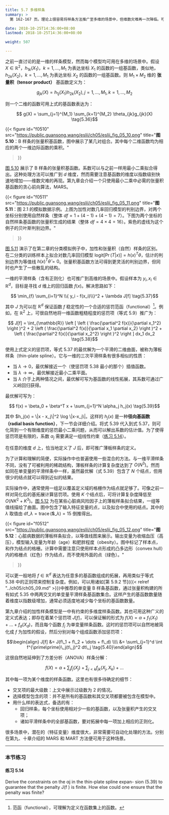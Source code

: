 ```yaml
---
title: 5.7 多维样条
summary: >
  第 162-167 页。理论上很容易将样条方法推广至多维的场景中，但维数灾难再一次降临。可以用正则化控制复杂度，另外也可以直接减少平滑样条中结点的密度。

date: 2018-10-25T14:36:00+08:00
lastmod: 2018-10-25T14:36:00+08:00

weight: 507

---
```


之前一直讨论的是一维的样条模型，然而每个模型均可用在多维的场景中。假设 $X\in\mathbb{R}^2$，$h_{1k}(X_1)$，$k=1,\dots,M_1$ 为表达坐标 $X_1$ 的函数的一组基函数，类似地，$h_{2k}(X_2)$，$k=1,\dots,M_1$ 为表达坐标 $X_2$ 的函数的一组基函数。则 $M_1\times M_2$ 维的 **张量积（tensor product）** 基函数定义为：

$$g_{jk}(X) = h_{1j}(X_1) h_{2k}(X_2),
j = 1,\dots,M_1, k = 1, \dots, M_2 \tag{5.35}$$

则一个二维的函数可用上式的基函数表达为：

$$ g(X) = \sum_{j=1}^{M_1} \sum_{k=1}^{M_2} \theta_{jk}g_{jk}(X) \tag{5.36}$$

{{< figure
  id="f0510"
  src="https://public.guansong.wang/eslii/ch05/eslii_fig_05_10.png"
  title="**图 5.10**：B 样条的张量积基函数，图中展示了某几对组合。其中每个二维函数均为相应的两个一维边际函数的乘积。"
>}}

[图 5.10](#figure-f0510) 展示了 B 样条的张量积基函数。系数可以与之前一样用最小二乘拟合得出。这种处理方法可以推广到 $d$ 维度，然而需要注意基函数的维度以指数级别快速地增加——维数灾难的再现。第九章会介绍一个只使用最小二乘中必需的张量积基函数的贪心前向算法，MARS。

{{< figure
  id="f0511"
  src="https://public.guansong.wang/eslii/ch05/eslii_fig_05_11.png"
  title="**图 5.11**：图 2.1 的模拟数据示例。上图为加性对数几率回归模型的判别边界，对两个坐标分别使用自然样条（整体 $df=1+(4-1)+(4-1)=7$）。下图为两个坐标的自然样条基函数的张量积生成的结果（整体 $df=4\times 4=16$）。紫色的虚线为这个例子的贝叶斯判别边界。"
>}}

[图 5.11](#figure-f0511) 演示了在第二章的分类模拟例子中，加性和张量积（自然）样条的区别。在二分类的训练样本上拟合对数几率回归模型 $\text{logit}[\operatorname{Pr}(T|x)]=h(x)^T\theta$，估计的判别边界为等值线 $h(x)^T\hat{\theta}=0$。张量积基函数方法可得到更灵活的判别边界，但同时也产生了一些散乱的结构。

一维的平滑样条（含有正则化）也可推广到高维的场景中。假设样本为 $y_i,x_i\in\mathbb{R}^d$，目标是寻找 $d$ 维上的回归函数 $f(x)$。解决思路如下：

$$ \min_{f} \sum_{i=1}^N \\{ y_i - f(x_i)\\}^2 + \lambda J[f] \tag{5.37}$$

其中 $J$ 为可以在 $\mathbb{R}^d$ 保证函数 $f$ 稳定性的一个合适的惩罚范函（functional）[^1]。例如，在 $\mathbb{R}^2$ 上，可很自然地将一维函数粗糙程度的惩罚项（等式 5.9）推广为：

$$ J[f] = \int_{\mathbb{R}} \left [
  \left ( \frac{\partial^2 f(x)}{\partial x_1^2} \right )^2 +
  2 \left ( \frac{\partial^2 f(x)}{\partial x_1 \partial x_2} \right )^2 +
  \left ( \frac{\partial^2 f(x)}{\partial x_2^2} \right )^2
\right ] dx_1 dx_2 \tag{5.38}$$

使用上式定义的惩罚项，等式 5.37 的最优解为一个平滑的二维曲面，被称为薄板样条（thin-plate spline）。它与一维的三次平滑样条有很多相似的性质：

* 当 $\lambda\rightarrow 0$，最优解接近一个（使惩罚项 5.38 最小的那个）插值函数。
* 当 $\lambda\rightarrow\infty$，最优解接近最小二乘平面。
* 当 $\lambda$ 介于上两种情况之间，最优解可写为基函数的线性拓展，其系数可通过广义岭回归获得。

最优解可写为：

$$ f(x) = \beta_0 + \beta^T x + \sum_{j=1}^N \alpha_j h_j(x) \tag{5.39}$$

其中 $h_j(x) = \\|x - x_j\\|^2 \log \\|x-x_j\\|。这样的 $h_j(x)$ 是一种**径向基函数（radial basis function）**，下一节会详细介绍。将式 5.39 代入到式 5.37，则可化简到一个有限维度的惩罚最小二乘问题，从而可以解出系数的估计值。为了使得惩罚项是有限的，系数 $\alpha_j$ 需要满足一组线性约束（[练习 5.14](#练习-514)）。

在任意的维度 $d$ 上，恰当地定义了 $J$ 后，即可推广薄板样条的定义。

为了计算和理解的简便，实际操作中也普遍使用一些混合的方法。与一维平滑样条不同，没有了可被利用的稀疏结构，薄板样条的计算复杂度达到了 $O(N^3)$。然而如同在单变量的平滑样条中一样，虽然最优解（式 5.39）包含了 $N$ 个结点，但用很少的结点就可以得到近似的结果。

实际操作中，通常使用一组足以覆盖定义域的格栅作为结点就足够了。可像之前一样对简化后的基拓展计算惩罚项。使用 $K$ 个结点后，可将计算复杂度降低至 $O(NK^2+K^3)$。[图 5.12](#figure-f0512) 为在某些心脏病风险因子上的薄板样条拟合结果，一组等值线描绘了曲面。图中包含了输入特征变量的点，以及拟合中使用的结点。其中的 $\lambda$ 取值由 $\text{df}\_\lambda=\operatorname{trace}(\mathbf{S}\_\lambda)=15$ 倒推得出。

{{< figure
  id="f0512"
  src="https://public.guansong.wang/eslii/ch05/eslii_fig_05_12.png"
  title="**图 5.12**：心脏病数据的薄板样条拟合，以等值线图来展示。输出变量为收缩血压（高压），模型输入变量为年龄（age）和肥胖程度（obesity）。图中标记了样本点，和作为结点的格栅。计算中需要注意只使用样本点形成的凸多边形（convex hull）内的格栅点（红色）作为结点，而不使用外面的点（绿色）。"
>}}

可以更一般地将 $f\in\mathbb{R}^d$ 表达为任意多的基函数组成的拓展，再用类似于等式 5.38 中的正则项来控制复杂度。例如，可以用诸如[第 5.9.2 节]({{< relref "../ch05/ch05_09.md" >}})中推荐的单变量 B 样条基函数，通过张量积构建的所有如式 5.35 中两两交叉的单变量平滑样条基函数集合。这样产生的基函数数量随着维度以指数级增加，通常必须适度地减少每个坐标的基函数数量。

第九章介绍的加性样条模型是一中有约束的多维度样条函数。其也可用这种广义的定义式表达；即存在着某个惩罚项 $J[f]$，可以保证解的形式为 $f(X)=\alpha+f_1(X_1)+\dots+f_d(X_d)$，而且每个函数 $f_j$ 为单变量样条函数。这时的惩罚项可以自然地被简化成 $f$ 为加性的假设，然后分别对每个组成函数添加惩罚项：

$$\begin{align} J[f] &=
  J(f\_1 + f\_2 + \dots + f\_d) \\\\ &=
  \sum\_{j=1}^d \int f^{\prime\prime}\_j(t\_j)^2 dt\_j
\tag{5.40}\end{align}$$

这很自然地延伸到了方差分析（ANOVA）样条分解：

$$ f(X) = \alpha +
  \sum_j f_j(X_j) + \sum_{j < k} f_{jk}(X_j, X_k) + \dots \tag{5.41}$$

其中每一项为某个维度的样条函数。这里也有很多待确定的细节：

* 交叉项的最大级数：上文中展示过级数为 2 的情况。
* 选择模型包含的项：并不是所有的基函数和其交叉项都要被包含在模型中。
* 用什么样的表达式，备选的有：
  * 回归样条，每个坐标使用相对少一些的基函数，以及张量积产生的交叉项；
  * 诸如平滑样条中的全部基函数，要对拓展中每一项加上相应的正则化。

很多场景中，潜在的（特征变量）维度很大，非常需要可自动化处理的方法。分别在第九、十章介绍的 MARS 和 MART 方法便可用于这种场景。

----------
### 本节练习

#### 练习 5.14

Derive the constraints on the αj in the thin-plate spline expan-
sion (5.39) to guarantee that the penalty J(f ) is finite. How else could one
ensure that the penalty was finite?

[^1]: 范函（functional），可理解为定义在函数集上的函数。